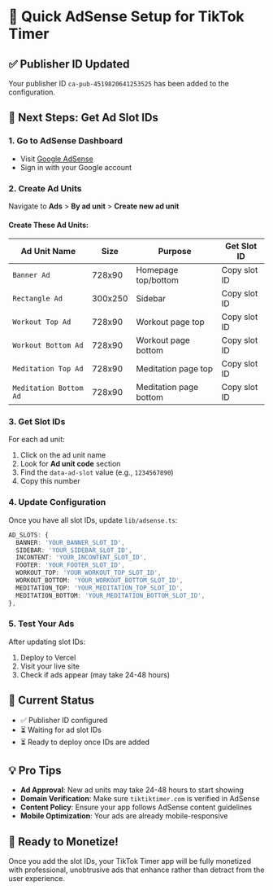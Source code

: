 # 🚀 Quick AdSense Setup for TikTok Timer

## ✅ **Publisher ID Updated**
Your publisher ID `ca-pub-4519820641253525` has been added to the configuration.

## 🔧 **Next Steps: Get Ad Slot IDs**

### **1. Go to AdSense Dashboard**
- Visit [Google AdSense](https://www.google.com/adsense)
- Sign in with your Google account

### **2. Create Ad Units**
Navigate to **Ads** > **By ad unit** > **Create new ad unit**

#### **Create These Ad Units:**

| Ad Unit Name | Size | Purpose | Get Slot ID |
|--------------|------|---------|-------------|
| `Banner Ad` | 728x90 | Homepage top/bottom | Copy slot ID |
| `Rectangle Ad` | 300x250 | Sidebar | Copy slot ID |
| `Workout Top Ad` | 728x90 | Workout page top | Copy slot ID |
| `Workout Bottom Ad` | 728x90 | Workout page bottom | Copy slot ID |
| `Meditation Top Ad` | 728x90 | Meditation page top | Copy slot ID |
| `Meditation Bottom Ad` | 728x90 | Meditation page bottom | Copy slot ID |

### **3. Get Slot IDs**
For each ad unit:
1. Click on the ad unit name
2. Look for **Ad unit code** section
3. Find the `data-ad-slot` value (e.g., `1234567890`)
4. Copy this number

### **4. Update Configuration**
Once you have all slot IDs, update `lib/adsense.ts`:

```typescript
AD_SLOTS: {
  BANNER: 'YOUR_BANNER_SLOT_ID',
  SIDEBAR: 'YOUR_SIDEBAR_SLOT_ID',
  INCONTENT: 'YOUR_INCONTENT_SLOT_ID',
  FOOTER: 'YOUR_FOOTER_SLOT_ID',
  WORKOUT_TOP: 'YOUR_WORKOUT_TOP_SLOT_ID',
  WORKOUT_BOTTOM: 'YOUR_WORKOUT_BOTTOM_SLOT_ID',
  MEDITATION_TOP: 'YOUR_MEDITATION_TOP_SLOT_ID',
  MEDITATION_BOTTOM: 'YOUR_MEDITATION_BOTTOM_SLOT_ID',
},
```

### **5. Test Your Ads**
After updating slot IDs:
1. Deploy to Vercel
2. Visit your live site
3. Check if ads appear (may take 24-48 hours)

## 🎯 **Current Status**
- ✅ Publisher ID configured
- ⏳ Waiting for ad slot IDs
- ⏳ Ready to deploy once IDs are added

## 💡 **Pro Tips**
- **Ad Approval**: New ad units may take 24-48 hours to start showing
- **Domain Verification**: Make sure `tiktiktimer.com` is verified in AdSense
- **Content Policy**: Ensure your app follows AdSense content guidelines
- **Mobile Optimization**: Your ads are already mobile-responsive

## 🚀 **Ready to Monetize!**
Once you add the slot IDs, your TikTok Timer app will be fully monetized with professional, unobtrusive ads that enhance rather than detract from the user experience.

